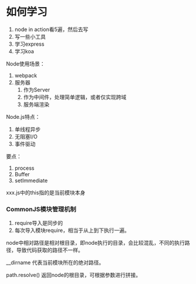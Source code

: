 # 如何学习
1. node in action看5遍，然后去写
2. 写一些小工具
3. 学习express
4. 学习koa



Node使用场景：

1. webpack
2. 服务器
   1. 作为Server
   2. 作为中间件，处理简单逻辑，或者仅实现跨域
   3. 服务端渲染

Node.js特点：

1. 单线程异步
2. 无阻塞I/O
3. 事件驱动



要点：

1. process
2. Buffer
3. setImmediate



xxx.js中的this指的是当前模块本身



### CommonJS模块管理机制

1. require导入是同步的
2. 每次导入模块require，相当于从上到下执行一遍。



node中相对路径是相对根目录，即node执行的目录，会比较混乱，不同的执行路径，导致代码获取的路径不一样。

__dirname 代表当前模块所在的绝对路径。

path.resolve() 返回node的根目录，可根据参数进行拼接。